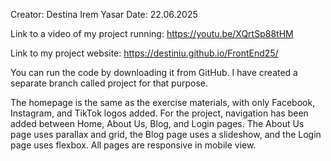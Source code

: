 Creator: Destina Irem Yasar
Date: 22.06.2025

Link to a video of my project running: https://youtu.be/XQrtSp88tHM

Link to my project website: https://destiniu.github.io/FrontEnd25/

You can run the code by downloading it from GitHub. I have created a separate branch called project for that purpose.

The homepage is the same as the exercise materials, with only Facebook, Instagram, and TikTok logos added. For the project, navigation has been added between Home, About Us, Blog, and Login pages. The About Us page uses parallax and grid, the Blog page uses a slideshow, and the Login page uses flexbox. All pages are responsive in mobile view.

